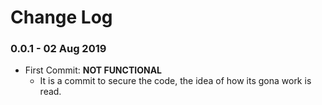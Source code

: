# Change Log

### 0.0.1 - 02 Aug 2019

* First Commit: **NOT FUNCTIONAL**
  * It is a commit to secure the code, the idea of how its gona work is read.
